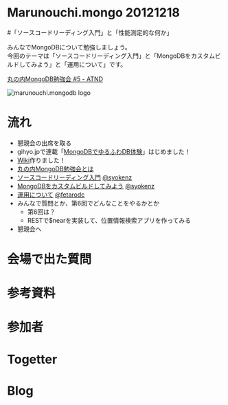 Marunouchi.mongo 20121218
=================
#「ソースコードリーディング入門」と「性能測定的な何か」

みんなでMongoDBについて勉強しましょう。  
今回のテーマは「ソースコードリーディング入門」と「MongoDBをカスタムビルドしてみよう」と「運用について」です。

[丸の内MongoDB勉強会 #5 - ATND](http://atnd.org/events/34392)

![marunouchi.mongodb logo](http://syokenz.github.com/marunouchi-mongodb/images/mongodb_logo.png)


# 流れ
* 懇親会の出席を取る
* gihyo.jpで連載「[MongoDBでゆるふわDB体験](http://gihyo.jp/dev/serial/01/mongodb)」はじめました！
* [Wiki](https://github.com/syokenz/marunouchi-mongodb/wiki)作りました！
* [丸の内MongoDB勉強会とは](http://syokenz.github.com/slides/mongonouchi/)
* [ソースコードリーディング入門]() [@syokenz](http://twitter.com/syokenz)
* [MongoDBをカスタムビルドしてみよう]() [@syokenz](http://twitter.com/syokenz)
* [運用について]() [@fetarodc](http://twitter.com/fetarodc)
* みんなで質問とか、第6回でどんなことをやるかとか
  * 第6回は？
  * RESTで$nearを実装して、位置情報検索アプリを作ってみる
* 懇親会へ


# 会場で出た質問


# 参考資料


# 参加者

# Togetter

# Blog
